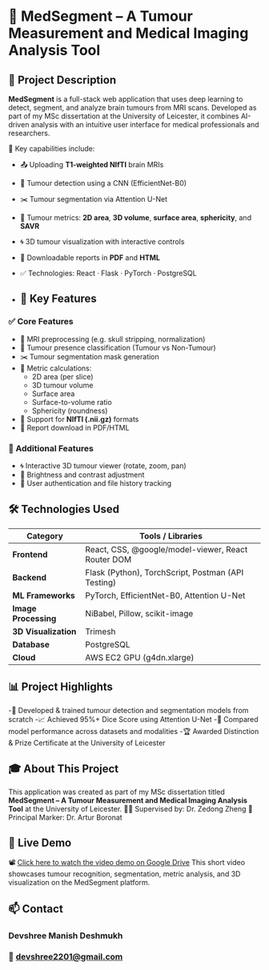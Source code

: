 # 🧠 MedSegment – A Tumour Measurement and Medical Imaging Analysis Tool

## 📄 Project Description
**MedSegment** is a full-stack web application that uses deep learning to detect, segment, and analyze brain tumours from MRI scans. Developed as part of my MSc dissertation at the University of Leicester, it combines AI-driven analysis with an intuitive user interface for medical professionals and researchers.

🧪 Key capabilities include:
- 📤 Uploading **T1-weighted NIfTI** brain MRIs
- 🧠 Tumour detection using a CNN (EfficientNet-B0)
- ✂️ Tumour segmentation via Attention U-Net
- 📐 Tumour metrics: **2D area**, **3D volume**, **surface area**, **sphericity**, and **SAVR**
- 🌀 3D tumour visualization with interactive controls
- 📄 Downloadable reports in **PDF** and **HTML**

-  ✅ Technologies: React · Flask · PyTorch · PostgreSQL

-  ## 🔧 Key Features

### ✅ Core Features
- 🧹 MRI preprocessing (e.g. skull stripping, normalization)
- 🧠 Tumour presence classification (Tumour vs Non-Tumour)
- ✂️ Tumour segmentation mask generation
- 📏 Metric calculations:
  - 2D area (per slice)
  - 3D tumour volume
  - Surface area
  - Surface-to-volume ratio
  - Sphericity (roundness)
- 📁 Support for **NIfTI (.nii.gz)** formats
- 📄 Report download in PDF/HTML

### 🌟 Additional Features
- 🌀 Interactive 3D tumour viewer (rotate, zoom, pan)
- 🌈 Brightness and contrast adjustment
- 🔐 User authentication and file history tracking


## 🛠️ Technologies Used

| Category              | Tools / Libraries                                              |
|-----------------------|---------------------------------------------------------------|
| **Frontend**          | React, CSS, @google/model-viewer, React Router DOM           |
| **Backend**           | Flask (Python), TorchScript, Postman (API Testing)           |
| **ML Frameworks**     | PyTorch, EfficientNet-B0, Attention U-Net                    |
| **Image Processing**  | NiBabel, Pillow, scikit-image                                |
| **3D Visualization**  | Trimesh                                                      |
| **Database**          | PostgreSQL                                                   |
| **Cloud**             | AWS EC2 GPU (g4dn.xlarge)                                    |


## 📊 Project Highlights
-🧠 Developed & trained tumour detection and segmentation models from scratch
-📈 Achieved 95%+ Dice Score using Attention U-Net
-🧪 Compared model performance across datasets and modalities
-🏆 Awarded Distinction & Prize Certificate at the University of Leicester

## 🎓 About This Project
This application was created as part of my MSc dissertation titled
**MedSegment – A Tumour Measurement and Medical Imaging Analysis Tool** at the University of Leicester.
👩‍🏫 Supervised by: Dr. Zedong Zheng
💾 Principal Marker: Dr. Artur Boronat

## 🎥 Live Demo
📽️ [Click here to watch the video demo on Google Drive](https://drive.google.com/file/d/15f58PFdYfbcHfZ2JTQmouW8-y9kXUn5h/view?usp=drive_link)
This short video showcases tumour recognition, segmentation, metric analysis, and 3D visualization on the MedSegment platform.

## 📫 Contact
### Devshree Manish Deshmukh
### 📧 devshree2201@gmail.com
